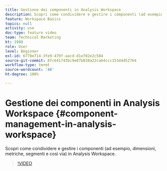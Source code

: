 ```yaml
---
title: Gestione dei componenti in Analysis Workspace
description: Scopri come condividere e gestire i componenti (ad esempio, dimensioni, metriche, segmenti e così via) in Analysis Workspace.
feature: Workspace Basics
topics: null
activity: use
doc-type: feature video
team: Technical Marketing
kt: 1988
role: User
level: Beginner
exl-id: 6778e714-3fe9-479f-aacd-d1e702e2c584
source-git-commit: 8fc641743bc9e07b838a22ca64ccc15344d52764
workflow-type: tm+mt
source-wordcount: '46'
ht-degree: 100%

---
```


# Gestione dei componenti in Analysis Workspace {#component-management-in-analysis-workspace}

Scopri come condividere e gestire i componenti (ad esempio, dimensioni, metriche, segmenti e così via) in Analysis Workspace.

>[!VIDEO](https://video.tv.adobe.com/v/41738/?quality=12&learn=on&captions=ita)
